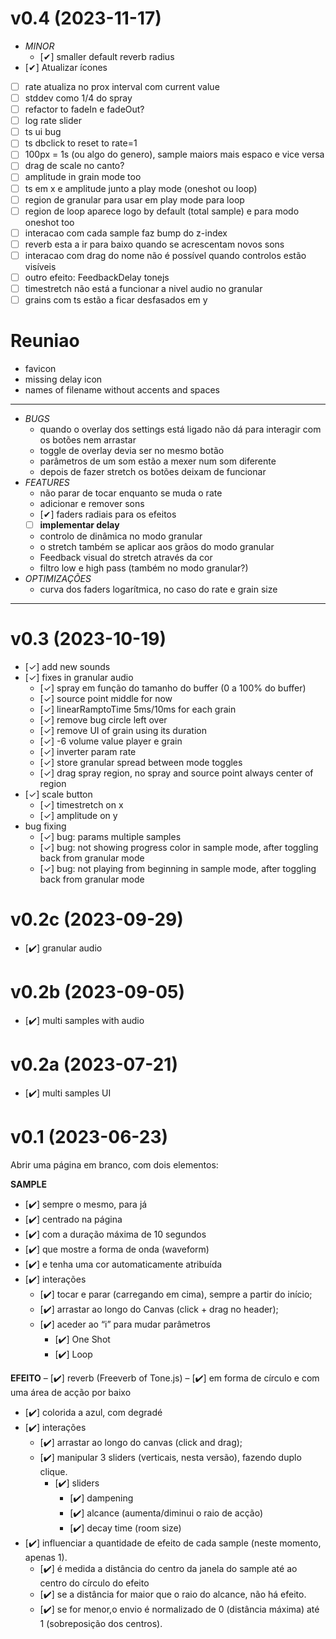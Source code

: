 # v0.4 (2023-11-17)
- *MINOR*
  - [✔] smaller default reverb radius
- [✔] Atualizar ícones
- [ ] rate atualiza no prox interval com current value
- [ ] stddev como 1/4 do spray
- [ ] refactor to fadeIn e fadeOut?
- [ ] log rate slider
- [ ] ts ui bug
- [ ] ts dbclick to reset to rate=1
- [ ] 100px = 1s (ou algo do genero), sample maiors mais espaco e vice versa
- [ ] drag de scale no canto?
- [ ] amplitude in grain mode too
- [ ] ts em x e amplitude junto a play mode (oneshot ou loop)
- [ ] region de granular para usar em play mode para loop
- [ ] region de loop aparece logo by default (total sample) e para modo oneshot too
- [ ] interacao com cada sample faz bump do z-index
- [ ] reverb esta a ir para baixo quando se acrescentam novos sons
- [ ] interacao com drag do nome não é possível quando controlos estão visíveis
- [ ] outro efeito: FeedbackDelay tonejs
- [ ] timestretch não está a funcionar a nivel audio no granular
- [ ] grains com ts estão a ficar desfasados em y

# Reuniao
- favicon
- missing delay icon
- names of filename without accents and spaces

----

- *BUGS*
  - quando o overlay dos settings está ligado não dá para interagir com os botões nem arrastar
  - toggle de overlay devia ser no mesmo botão
  - parâmetros de um som estão a mexer num som diferente
  - depois de fazer stretch os botões deixam de funcionar
- *FEATURES*
  - não parar de tocar enquanto se muda o rate
  - adicionar e remover sons
  - [✔] faders radiais para os efeitos
  - [ ] **implementar delay**
  - controlo de dinâmica no modo granular
  - o stretch também se aplicar aos grãos do modo granular
  - Feedback visual do stretch através da cor
  - filtro low e high pass (também no modo granular?)
- *OPTIMIZAÇÕES*
  - curva dos faders logarítmica, no caso do rate e grain size

---

# v0.3 (2023-10-19)
- [✓] add new sounds
- [✓] fixes in granular audio
  - [✓] spray em função do tamanho do buffer (0 a 100% do buffer)
  - [✓] source point middle for now
  - [✓] linearRamptoTime 5ms/10ms for each grain
  - [✓] remove bug circle left over
  - [✓] remove UI of grain using its duration
  - [✓] -6 volume value player e grain
  - [✓] inverter param rate
  - [✓] store granular spread between mode toggles
  - [✓] drag spray region, no spray and source point always center of region
- [✓] scale button
  - [✓] timestretch on x
  - [✓] amplitude on y
- bug fixing
  - [✓] bug: params multiple samples
  - [✓] bug: not showing progress color in sample mode, after toggling back from granular mode
  - [✓] bug: not playing from beginning in sample mode, after toggling back from granular mode

# v0.2c (2023-09-29)
- [✔️] granular audio

# v0.2b (2023-09-05)
- [✔️] multi samples with audio

# v0.2a (2023-07-21)
- [✔️] multi samples UI

# v0.1 (2023-06-23)

Abrir uma página em branco, com dois elementos:

**SAMPLE**
- [✔️] sempre o mesmo, para já
- [✔️] centrado na página
- [✔️] com a duração máxima de 10 segundos
- [✔️] que mostre a forma de onda (waveform)
- [✔️] e tenha uma cor automaticamente atribuída
- [✔️] interações
    - [✔️] tocar e parar (carregando em cima), sempre a partir do início;
    - [✔️] arrastar ao longo do Canvas (click + drag no header);
    - [✔️] aceder ao “i” para mudar parâmetros
      - [✔️] One Shot
      - [✔️] Loop

**EFEITO**
– [✔️] reverb (Freeverb of Tone.js)
– [✔️] em forma de círculo e com uma área de acção por baixo
  - [✔️] colorida a azul, com degradé
  - [✔️] interações
    - [✔️] arrastar ao longo do canvas (click and drag);
    - [✔️] manipular 3 sliders (verticais, nesta versão), fazendo duplo clique.
      - [✔️] sliders
        - [✔️] dampening
        - [✔️] alcance (aumenta/diminui o raio de acção)
        - [✔️] decay time (room size)
- [✔️] influenciar a quantidade de efeito de cada sample (neste momento, apenas 1).
  - [✔️] é medida a distância do centro da janela do sample até ao centro do círculo do efeito
  - [✔️] se a distância for maior que o raio do alcance, não há efeito.
  - [✔️] se for menor,o envio é normalizado de 0 (distância máxima) até 1 (sobreposição dos centros).
